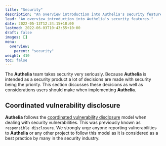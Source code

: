 ```yaml
---
title: "Security"
description: "An overview introduction into Authelia's security features."
lead: "An overview introduction into Authelia's security features."
date: 2022-05-13T12:34:15+10:00
lastmod: 2022-06-03T10:43:55+10:00
draft: false
images: []
menu:
  overview:
    parent: "security"
weight: 410
toc: false
---
```


The __Authelia__ team takes security very seriously. Because __Authelia__ is intended as a security product a lot of
decisions are made with security being the priority. This section discusses these decisions as well as considerations
users should make when implementing __Authelia__.

## Coordinated vulnerability disclosure

__Authelia__ follows the [coordinated vulnerability disclosure](https://en.wikipedia.org/wiki/Coordinated_vulnerability_disclosure)
model when dealing with security vulnerabilities. This was previously known as `responsible disclosure`. We strongly
urge anyone reporting vulnerabilities to __Authelia__ or any other project to follow this model as it is considered
as a best practice by many in the security industry.

